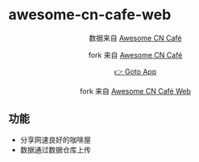 # awesome-cn-cafe-web

<p align='center'>
数据来自 <a href='https://github.com/Lanseria/awesome-cn-cafe'>Awesome CN Café</a>
</p>

<p align='center'>
fork 来自 <a href='https://github.com/ElaWorkshop/awesome-cn-cafe'>Awesome CN Café</a>
</p>

<p align='center'>
<a href='https://competent-villani-2e7fe4.netlify.app'/>👉 Goto App</a>
</p>

<p align='center'>
fork 来自 <a href='https://github.com/antfu/awesome-cn-cafe-web'>Awesome CN Café Web</a>
</p>

## 功能

- 分享网速良好的咖啡屋
- 数据通过数据仓库上传
